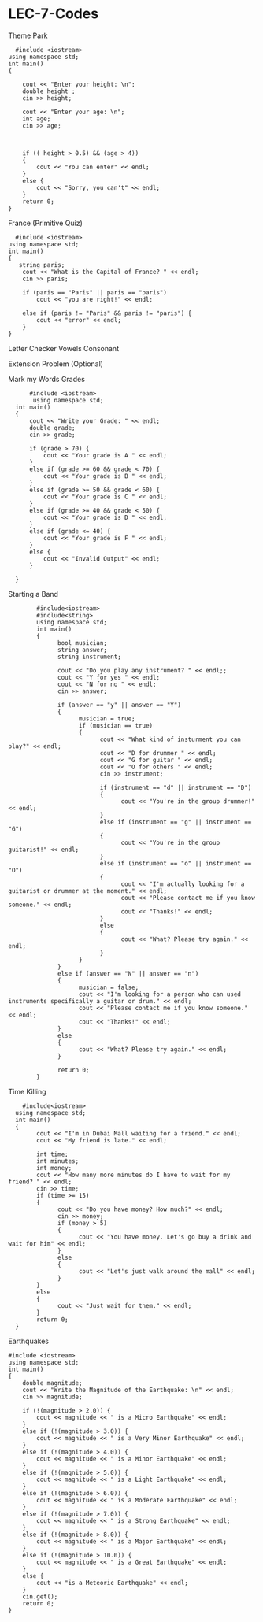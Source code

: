 # LEC-7-Codes

Theme Park

      #include <iostream>
    using namespace std;
    int main()
    {

        cout << "Enter your height: \n";
        double height ;
        cin >> height;

        cout << "Enter your age: \n";
        int age;
        cin >> age;



        if (( height > 0.5) && (age > 4))
        {
            cout << "You can enter" << endl;
        }
        else {
            cout << "Sorry, you can't" << endl;
        }
        return 0;
    }


 France (Primitive Quiz)

      #include <iostream>
    using namespace std;
    int main()
    {
       string paris;
        cout << "What is the Capital of France? " << endl;
        cin >> paris; 

        if (paris == "Paris" || paris == "paris")
            cout << "you are right!" << endl;

        else if (paris != "Paris" && paris != "paris") {
            cout << "error" << endl;
        }
    }


Letter Checker Vowels Consonant  

Extension Problem (Optional)

Mark my Words Grades

          #include <iostream>
           using namespace std;
      int main()
      {
          cout << "Write your Grade: " << endl;
          double grade;
          cin >> grade;

          if (grade > 70) {
              cout << "Your grade is A " << endl;
          }
          else if (grade >= 60 && grade < 70) {
              cout << "Your grade is B " << endl;
          }
          else if (grade >= 50 && grade < 60) {
              cout << "Your grade is C " << endl;
          }
          else if (grade >= 40 && grade < 50) {
              cout << "Your grade is D " << endl;
          }
          else if (grade <= 40) {
              cout << "Your grade is F " << endl;
          }
          else {
              cout << "Invalid Output" << endl;
          }

      }



Starting a Band

            #include<iostream>
            #include<string>
            using namespace std;
            int main()
            {
                  bool musician;
                  string answer;
                  string instrument;

                  cout << "Do you play any instrument? " << endl;;
                  cout << "Y for yes " << endl;
                  cout << "N for no " << endl;
                  cin >> answer;

                  if (answer == "y" || answer == "Y")
                  {
                        musician = true;
                        if (musician == true)
                        {
                              cout << "What kind of insturment you can play?" << endl;
                              cout << "D for drummer " << endl;
                              cout << "G for guitar " << endl;
                              cout << "O for others " << endl;
                              cin >> instrument;

                              if (instrument == "d" || instrument == "D")
                              {
                                    cout << "You're in the group drummer!" << endl;
                              }
                              else if (instrument == "g" || instrument == "G")
                              {
                                    cout << "You're in the group guitarist!" << endl;
                              }
                              else if (instrument == "o" || instrument == "O")
                              {
                                    cout << "I'm actually looking for a guitarist or drummer at the moment." << endl;
                                    cout << "Please contact me if you know someone." << endl;
                                    cout << "Thanks!" << endl;
                              }
                              else
                              {
                                    cout << "What? Please try again." << endl;
                              }
                        }
                  }
                  else if (answer == "N" || answer == "n")
                  {
                        musician = false;
                        cout << "I'm looking for a person who can used instruments specifically a guitar or drum." << endl;
                        cout << "Please contact me if you know someone." << endl;
                        cout << "Thanks!" << endl;
                  }
                  else
                  {
                        cout << "What? Please try again." << endl;
                  }

                  return 0;
            }

    
    
Time Killing
  
        #include<iostream>
      using namespace std;
      int main()
      {
            cout << "I'm in Dubai Mall waiting for a friend." << endl;
            cout << "My friend is late." << endl;

            int time; 
            int minutes;
            int money;
            cout << "How many more minutes do I have to wait for my friend? " << endl;
            cin >> time;
            if (time >= 15)
            {
                  cout << "Do you have money? How much?" << endl;
                  cin >> money;
                  if (money > 5)
                  {
                        cout << "You have money. Let's go buy a drink and wait for him" << endl;
                  }
                  else
                  {
                        cout << "Let's just walk around the mall" << endl;
                  }
            }
            else
            {
                  cout << "Just wait for them." << endl;
            }
            return 0;
      }
      
      
   
Earthquakes

    #include <iostream>
    using namespace std;
    int main()
    {
        double magnitude;
        cout << "Write the Magnitude of the Earthquake: \n" << endl;
        cin >> magnitude;

        if (!(magnitude > 2.0)) {
            cout << magnitude << " is a Micro Earthquake" << endl;
        }
        else if (!(magnitude > 3.0)) {
            cout << magnitude << " is a Very Minor Earthquake" << endl;
        }
        else if (!(magnitude > 4.0)) {
            cout << magnitude << " is a Minor Earthquake" << endl;
        }
        else if (!(magnitude > 5.0)) {
            cout << magnitude << " is a Light Earthquake" << endl;
        }
        else if (!(magnitude > 6.0)) {
            cout << magnitude << " is a Moderate Earthquake" << endl;
        }
        else if (!(magnitude > 7.0)) {
            cout << magnitude << " is a Strong Earthquake" << endl;
        }
        else if (!(magnitude > 8.0)) {
            cout << magnitude << " is a Major Earthquake" << endl;
        }
        else if (!(magnitude > 10.0)) {
            cout << magnitude << " is a Great Earthquake" << endl;
        }
        else {
            cout << "is a Meteoric Earthquake" << endl;
        }
        cin.get();
        return 0;
    }



 
